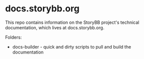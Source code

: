 # docs.storybb.org

This repo contains information on the StoryBB project's technical documentation, which lives at docs.storybb.org.

Folders:

* docs-builder - quick and dirty scripts to pull and build the documentation